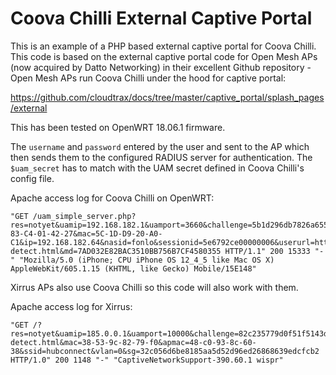 # Coova Chilli External Captive Portal

This is an example of a PHP based external captive portal for Coova Chilli. This code is based on the external captive portal code for Open Mesh APs (now acquired by Datto Networking) in their excellent Github repository - Open Mesh APs run Coova Chilli under the hood for captive portal:

https://github.com/cloudtrax/docs/tree/master/captive_portal/splash_pages/external

This has been tested on OpenWRT 18.06.1 firmware.

The `username` and `password` entered by the user and sent to the AP which then sends them to the configured RADIUS server for authentication. The `$uam_secret` has to match with the UAM secret defined in Coova Chilli's config file.

Apache access log for Coova Chilli on OpenWRT:
```
"GET /uam_simple_server.php?res=notyet&uamip=192.168.182.1&uamport=3660&challenge=5b1d296db7826a655411dcd83ee25154&called=94-83-C4-01-42-27&mac=5C-1D-D9-20-A0-C1&ip=192.168.182.64&nasid=fonlo&sessionid=5e6792ce00000006&userurl=http%3a%2f%2fcaptive.apple.com%2fhotspot-detect.html&md=7AD032E82BAC3510BB756B7CF4580355 HTTP/1.1" 200 15333 "-" "Mozilla/5.0 (iPhone; CPU iPhone OS 12_4_5 like Mac OS X) AppleWebKit/605.1.15 (KHTML, like Gecko) Mobile/15E148"
```
Xirrus APs also use Coova Chilli so this code will also work with them.

Apache access log for Xirrus:
```
"GET /?res=notyet&uamip=185.0.0.1&uamport=10000&challenge=82c235779d0f51f5143d375337940675&userurl=http%3a%2f%2fcaptive.apple.com%2fhotspot-detect.html&mac=38-53-9c-82-79-f0&apmac=48-c0-93-8c-60-38&ssid=hubconnect&vlan=0&sg=32c056d6be8185aa5d52d96ed26868639edcfcb2 HTTP/1.0" 200 1148 "-" "CaptiveNetworkSupport-390.60.1 wispr"
```

